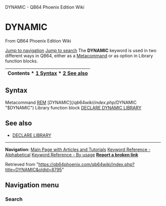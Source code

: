 


DYNAMIC - QB64 Phoenix Edition Wiki








# DYNAMIC



From QB64 Phoenix Edition Wiki



[Jump to navigation](#mw-head)
[Jump to search](#searchInput)
The **DYNAMIC** keyword is used in two different ways in QB64, either as a [Metacommand](/qb64wiki/index.php/Metacommand "Metacommand") or as option in Library function blocks.


  






| Contents * [1 Syntax](#Syntax) * [2 See also](#See_also) |
| --- |


## Syntax


Metacommand
[REM](/qb64wiki/index.php/REM "REM") [$DYNAMIC](/qb64wiki/index.php/$DYNAMIC "$DYNAMIC")
Library function block
[DECLARE DYNAMIC LIBRARY](/qb64wiki/index.php/DECLARE_LIBRARY "DECLARE LIBRARY")
  




## See also


* [DECLARE LIBRARY](/qb64wiki/index.php/DECLARE_LIBRARY "DECLARE LIBRARY")


  






---


**Navigation:**
[Main Page with Articles and Tutorials](/qb64wiki/index.php/Main_Page "Main Page")
[Keyword Reference - Alphabetical](/qb64wiki/index.php/Keyword_Reference_-_Alphabetical "Keyword Reference - Alphabetical")
[Keyword Reference - By usage](/qb64wiki/index.php/Keyword_Reference_-_By_usage "Keyword Reference - By usage")
**[Report a broken link](https://qb64phoenix.com/forum/showthread.php?tid=2800)**  





Retrieved from "<https://qb64phoenix.com/qb64wiki/index.php?title=DYNAMIC&oldid=8795>"




## Navigation menu








### Search





















